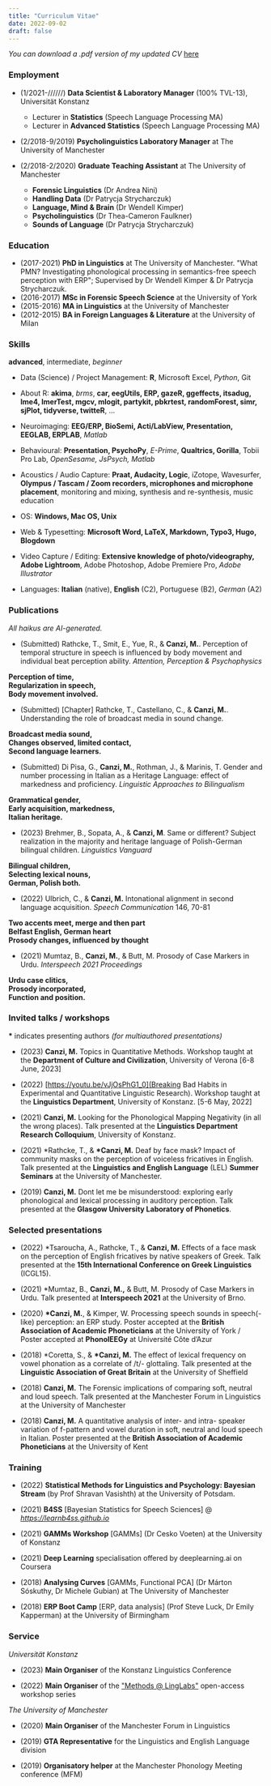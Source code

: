 ```yaml
---
title: "Curriculum Vitae"
date: 2022-09-02
draft: false
---
```


_You can download a .pdf version of my updated CV_ [here](https://www.icloud.com/iclouddrive/0IDZtLDAGm9bKNsRSwZpz2jXg#CV_New)

### Employment

* (1/2021-//////) **Data Scientist & Laboratory Manager** (100\% TVL-13), Universität Konstanz  

  - Lecturer in **Statistics** (Speech Language Processing MA)
  - Lecturer in **Advanced Statistics** (Speech Language Processing MA)

* (2/2018-9/2019) **Psycholinguistics Laboratory Manager** at The University of Manchester

* (2/2018-2/2020) **Graduate Teaching Assistant** at The University of Manchester
  - **Forensic Linguistics** (Dr Andrea Nini)
  - **Handling Data** (Dr Patrycja Strycharczuk)
  - **Language, Mind & Brain** (Dr Wendell Kimper)
  - **Psycholinguistics** (Dr Thea-Cameron Faulkner)
  - **Sounds of Language** (Dr Patrycja Strycharczuk)

### Education

* (2017-2021) **PhD in Linguistics** at The University of Manchester. "What PMN? Investigating phonological processing in semantics-free speech perception with ERP"; Supervised by Dr Wendell Kimper & Dr Patrycja Strycharczuk.  
* (2016-2017) __MSc in Forensic Speech Science__ at the University of York  
* (2015-2016) __MA in Linguistics__ at the University of Manchester  
* (2012-2015) __BA in Foreign Languages & Literature__ at the University of Milan  

### Skills

__advanced__, intermediate, _beginner_

* Data (Science) / Project Management: __R__, Microsoft Excel, _Python_, Git  

* About R: __akima__, _brms_, __car, eegUtils, ERP, gazeR, ggeffects, itsadug, lme4, lmerTest, mgcv, mlogit, partykit, pbkrtest, randomForest, simr, sjPlot, tidyverse, twitteR__, ...  

* Neuroimaging: __EEG/ERP, BioSemi, Acti/LabView, Presentation, EEGLAB, ERPLAB__, _Matlab_  

* Behavioural: __Presentation, PsychoPy__, _E-Prime_, __Qualtrics, Gorilla__, Tobii Pro Lab, _OpenSesame, JsPsych, Matlab_

* Acoustics / Audio Capture: __Praat, Audacity, Logic__, iZotope, Wavesurfer, __Olympus / Tascam / Zoom recorders, microphones and microphone placement__, monitoring and mixing, synthesis and re-synthesis, music education  

* OS: __Windows, Mac OS, Unix__  

* Web & Typesetting: __Microsoft Word, LaTeX, Markdown, Typo3, Hugo, Blogdown__

* Video Capture / Editing: __Extensive knowledge of photo/videography, Adobe Lightroom__, Adobe Photoshop, Adobe Premiere Pro, _Adobe Illustrator_

* Languages: __Italian__ (native), __English__ (C2), Portuguese (B2), _German_ (A2)

### Publications

_All haikus are AI-generated._  

* (Submitted) Rathcke, T., Smit, E., Yue, R., & __Canzi, M.__. Perception of temporal structure in speech is influenced by body movement and individual beat perception ability. _Attention, Perception \& Psychophysics_

__Perception of time,__  
__Regularization in speech,__  
__Body movement involved.__  

* (Submitted) [Chapter] Rathcke, T., Castellano, C., & __Canzi, M.__. Understanding the role of broadcast media in sound change.

__Broadcast media sound,__  
__Changes observed, limited contact,__  
__Second language learners.__  

* (Submitted) Di Pisa, G., __Canzi, M.__, Rothman, J., & Marinis, T. Gender and number processing in Italian as a Heritage Language: effect of markedness and proficiency. _Linguistic Approaches to Bilingualism_

__Grammatical gender,__  
__Early acquisition, markedness,__  
__Italian heritage.__  

* (2023) Brehmer, B., Sopata, A., & __Canzi, M__. Same or different? Subject realization in the majority and heritage language of Polish-German bilingual children. _Linguistics Vanguard_

__Bilingual children,__  
__Selecting lexical nouns,__  
__German, Polish both.__  

* (2022) Ulbrich, C., & __Canzi, M.__ Intonational alignment in second language acquisition. _Speech Communication_ 146, 70-81

__Two accents meet, merge and then part__  
__Belfast English, German heart__  
__Prosody changes, influenced by thought__

* (2021) Mumtaz, B., __Canzi, M.__, & Butt, M. Prosody of Case Markers in Urdu. _Interspeech 2021 Proceedings_

__Urdu case clitics,__  
__Prosody incorporated,__  
__Function and position.__  

### Invited talks / workshops

__*__ indicates presenting authors _(for multiauthored presentations)_

* (2023) __Canzi, M.__ Topics in Quantitative Methods. Workshop taught at the __Department of Culture and Civilization__, University of Verona [6-8 June, 2023]

* (2022) [https://youtu.be/vJjOsPhG1_0](Breaking Bad Habits in Experimental and Quantitative Linguistic Research). Workshop taught at the __Linguistics Department__, University of Konstanz. [5-6 May, 2022] 

* (2021) __Canzi, M.__ Looking for the Phonological Mapping Negativity (in all the wrong places). Talk presented at the __Linguistics Department Research Colloquium__, University of Konstanz.

* (2021) \*Rathcke, T., & __*Canzi, M.__ Deaf by face mask? Impact of community masks on the perception of voiceless fricatives in English. Talk presented at the __Linguistics and English Language__ (LEL) __Summer Seminars__ at the University of Manchester.

* (2019) __Canzi, M.__ Dont let me be misunderstood: exploring early phonological and lexical processing in auditory perception. Talk presented at the __Glasgow University Laboratory of Phonetics__.

### Selected presentations

* (2022) *Tsaroucha, A., Rathcke, T., & __Canzi, M.__ Effects of a face mask on the perception of English fricatives by native speakers of Greek. Talk presented at the __15th International Conference on Greek Linguistics__ (ICGL15).

* (2021) *Mumtaz, B., __Canzi, M.,__ & Butt, M. Prosody of Case Markers in Urdu. Talk presented at __Interspeech 2021__ at the University of Brno.

* (2020) __*Canzi, M.__, & Kimper, W. Processing speech sounds in speech(-like) perception: an ERP study. Poster accepted at the __British Association of Academic Phoneticians__ at the University of York / Poster accepted at __PhonolEEGy__ at Université Côte d’Azur  

* (2018) *Coretta, S., & __*Canzi, M.__ The effect of lexical frequency on vowel phonation as a correlate of /t/- glottaling. Talk presented at the __Linguistic Association of Great Britain__ at the University of Sheffield  

* (2018) __Canzi, M.__ The Forensic implications of comparing soft, neutral and loud speech. Talk presented at the Manchester Forum in Linguistics at the University of Manchester  

* (2018) __Canzi, M.__ A quantitative analysis of inter- and intra- speaker variation of f-pattern and vowel duration in soft, neutral and loud speech in Italian. Poster presented at the __British Association of Academic Phoneticians__ at the University of Kent  

### Training

* (2022) __Statistical Methods for Linguistics and Psychology: Bayesian Stream__ (by Prof Shravan Vasishth) at the University of Potsdam.

* (2021) __B4SS__ [Bayesian Statistics for Speech Sciences] @ _https://learnb4ss.github.io_

* (2021) __GAMMs Workshop__ [GAMMs] (Dr Cesko Voeten) at the University of Konstanz

* (2021) __Deep Learning__ specialisation offered by deeplearning.ai on Coursera

* (2018) __Analysing Curves__ [GAMMs, Functional PCA] (Dr Márton Sóskuthy, Dr Michele Gubian) at The University of Manchester

* (2018) __ERP Boot Camp__ [ERP, data analysis] (Prof Steve Luck, Dr Emily Kapperman) at the University of Birmingham

### Service

_Universität Konstanz_

* (2023) __Main Organiser__ of the Konstanz Linguistics Conference

* (2022) __Main Organiser__ of the ["Methods @ LingLabs"](https://www.ling.uni-konstanz.de/forschung/workshops/) open-access workshop series

_The University of Manchester_

* (2020) __Main Organiser__ of the Manchester Forum in Linguistics  

* (2019) __GTA Representative__ for the Linguistics and English Language division  

* (2019) __Organisatory helper__ at the Manchester Phonology Meeting conference (MFM)  
